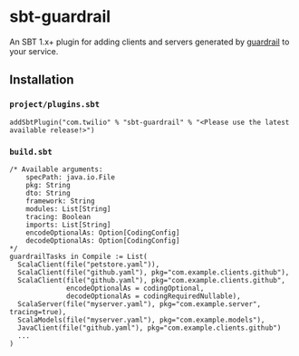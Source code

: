 sbt-guardrail
=============

An SBT 1.x+ plugin for adding clients and servers generated by [guardrail](https://github.com/twilio/guardrail) to your service.

Installation
------------

### `project/plugins.sbt`
```
addSbtPlugin("com.twilio" % "sbt-guardrail" % "<Please use the latest available release!>")
```

### `build.sbt`
```
/* Available arguments:
    specPath: java.io.File
    pkg: String
    dto: String
    framework: String
    modules: List[String]
    tracing: Boolean
    imports: List[String]
    encodeOptionalAs: Option[CodingConfig]
    decodeOptionalAs: Option[CodingConfig]
*/
guardrailTasks in Compile := List(
  ScalaClient(file("petstore.yaml")),
  ScalaClient(file("github.yaml"), pkg="com.example.clients.github"),
  ScalaClient(file("github.yaml"), pkg="com.example.clients.github", 
              encodeOptionalAs = codingOptional,
              decodeOptionalAs = codingRequiredNullable),
  ScalaServer(file("myserver.yaml"), pkg="com.example.server", tracing=true),
  ScalaModels(file("myserver.yaml"), pkg="com.example.models"),
  JavaClient(file("github.yaml"), pkg="com.example.clients.github")
  ...
)
```
